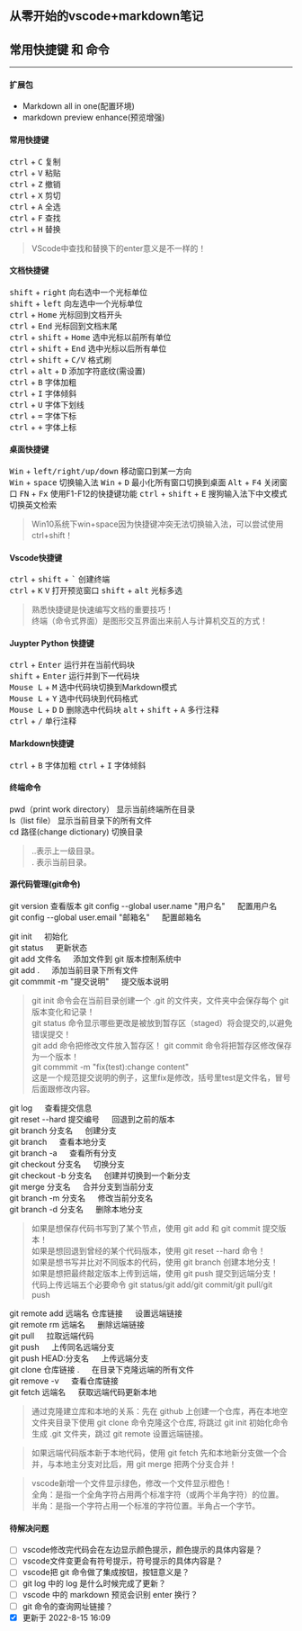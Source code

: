 ## 从零开始的vscode+markdown笔记
## 常用快捷键 和 命令
---
#### 扩展包
- Markdown all in one(配置环境)
- markdown preview enhance(预览增强)
#### 常用快捷键

<kbd>ctrl</kbd> + <kbd>C</kbd> 复制  
<kbd>ctrl</kbd> + <kbd>V</kbd> 粘贴  
<kbd>ctrl</kbd> + <kbd>Z</kbd> 撤销  
<kbd>ctrl</kbd> + <kbd>X</kbd> 剪切  
<kbd>ctrl</kbd> + <kbd>A</kbd> 全选  
<kbd>ctrl</kbd> + <kbd>F</kbd> 查找  
<kbd>ctrl</kbd> + <kbd>H</kbd> 替换  
> VScode中查找和替换下的enter意义是不一样的！  

#### 文档快捷键

<kbd>shift</kbd> + <kbd>right</kbd> 向右选中一个光标单位  
<kbd>shift</kbd> + <kbd>left</kbd> 向左选中一个光标单位  
<kbd>ctrl</kbd> + <kbd>Home</kbd> 光标回到文档开头  
<kbd>ctrl</kbd> + <kbd>End</kbd> 光标回到文档末尾  
<kbd>ctrl</kbd> + <kbd>shift</kbd> + <kbd>Home</kbd> 选中光标以前所有单位  
<kbd>ctrl</kbd> + <kbd>shift</kbd> + <kbd>End</kbd> 选中光标以后所有单位  
<kbd>ctrl</kbd> + <kbd>shift</kbd> + <kbd>C/V</kbd> 格式刷  
<kbd>ctrl</kbd> + <kbd>alt</kbd> + <kbd>D</kbd> 添加字符底纹(需设置)  
<kbd>ctrl</kbd> + <kbd>B</kbd> 字体加粗  
<kbd>ctrl</kbd> + <kbd>I</kbd> 字体倾斜  
<kbd>ctrl</kbd> + <kbd>U</kbd> 字体下划线  
<kbd>ctrl</kbd> + <kbd>=</kbd> 字体下标  
<kbd>ctrl</kbd> + <kbd>+</kbd> 字体上标  

#### 桌面快捷键

<kbd>Win</kbd> + <kbd>left/right/up/down</kbd> 移动窗口到某一方向   
<kbd>Win</kbd> + <kbd>space</kbd> 切换输入法
<kbd>Win</kbd> + <kbd>D</kbd> 最小化所有窗口切换到桌面 
<kbd>Alt</kbd> + <kbd>F4</kbd> 关闭窗口 
<kbd>FN</kbd> + <kbd>Fx</kbd> 使用F1-F12的快捷键功能 
<kbd>ctrl</kbd> + <kbd>shift</kbd> + <kbd>E</kbd> 搜狗输入法下中文模式切换英文检索  
> Win10系统下win+space因为快捷键冲突无法切换输入法，可以尝试使用ctrl+shift！

#### Vscode快捷键

<kbd>ctrl</kbd> + <kbd>shift</kbd> + <kbd>`</kbd> 创建终端  
<kbd>ctrl</kbd> + <kbd>K</kbd> <kbd>V</kbd> 打开预览窗口
<kbd>shift</kbd> + <kbd>alt</kbd> 光标多选    


> 熟悉快捷键是快速编写文档的重要技巧！  
> 终端（命令式界面）是图形交互界面出来前人与计算机交互的方式！ 

#### Juypter Python 快捷键

<kbd>ctrl</kbd> + <kbd>Enter</kbd> 运行并在当前代码块  
<kbd>shift</kbd> + <kbd>Enter</kbd> 运行并到下一代码块  
<kbd>Mouse L</kbd> + <kbd>M</kbd> 选中代码块切换到Markdown模式  
<kbd>Mouse L</kbd> + <kbd>Y</kbd>   选中代码块到代码格式  
<kbd>Mouse L</kbd> + <kbd>D</kbd> <kbd>D</kbd> 删除选中代码块 
<kbd>alt</kbd> + <kbd>shift</kbd> + <kbd>A</kbd> 多行注释  
<kbd>ctrl</kbd> + <kbd>/</kbd> 单行注释  


#### Markdown快捷键
<kbd>ctrl</kbd> + <kbd>B</kbd> 字体加粗
<kbd>ctrl</kbd> + <kbd>I</kbd> 字体倾斜

#### 终端命令
pwd（print work directory） 显示当前终端所在目录  
ls（list file） 显示当前目录下的所有文件  
cd 路径(change dictionary) 切换目录  
> ..表示上一级目录。  
> . 表示当前目录。  
 
#### 源代码管理(git命令)

git version  查看版本
git config --global user.name "用户名" &emsp; 配置用户名  
git config --global user.email "邮箱名" &emsp; 配置邮箱名  

git init &emsp; 初始化  
git status &emsp; 更新状态  
git add 文件名 &emsp; 添加文件到 git 版本控制系统中  
git add .  &emsp; 添加当前目录下所有文件  
git commmit -m "提交说明" &emsp; 提交版本说明  

> git init 命令会在当前目录创建一个 .git 的文件夹，文件夹中会保存每个 git 版本变化和记录！  
> git status 命令显示哪些更改是被放到暂存区（staged）将会提交的,以避免错误提交！  
> git add 命令把修改文件放入暂存区！
> git commit 命令将把暂存区修改保存为一个版本！    
> git commmit -m "fix(test):change content"  
> 这是一个规范提交说明的例子，这里fix是修改，括号里test是文件名，冒号后面跟修改内容。  

git log  &emsp; 查看提交信息  
git reset --hard 提交编号 &emsp; 回退到之前的版本  
git branch 分支名 &emsp; 创建分支  
git branch &emsp; 查看本地分支  
git branch -a &emsp; 查看所有分支  
git checkout 分支名 &emsp; 切换分支  
git checkout -b 分支名 &emsp; 创建并切换到一个新分支  
git merge 分支名 &emsp; 合并分支到当前分支  
git branch -m 分支名 &emsp;  修改当前分支名  
git branch -d 分支名 &emsp;  删除本地分支  

> 如果是想保存代码书写到了某个节点，使用 git add 和 git commit 提交版本！  
> 如果是想回退到曾经的某个代码版本，使用 git reset --hard 命令！  
> 如果是想书写并比对不同版本的代码，使用 git branch 创建本地分支！  
> 如果是想把最终敲定版本上传到远端，使用 git push 提交到远端分支！  
> 代码上传远端五个必要命令 git status/git add/git commit/git pull/git push  

git remote add 远端名 仓库链接 &emsp;  设置远端链接  
git remote rm 远端名 &emsp; 删除远端链接  
git pull &emsp; 拉取远端代码  
git push &emsp; 上传同名远端分支  
git push HEAD:分支名 &emsp; 上传远端分支  
git clone 仓库链接 . &emsp; 在目录下克隆远端的所有文件  
git remove -v &emsp; 查看仓库链接  
git fetch 远端名 &emsp; 获取远端代码更新本地  

> 通过克隆建立库和本地的关系：先在 github 上创建一个仓库，再在本地空文件夹目录下使用 git clone 命令克隆这个仓库, 将跳过 git init 初始化命令生成 .git 文件夹，跳过 git remote 设置远端链接。  

> 如果远端代码版本新于本地代码，使用 git fetch 先和本地新分支做一个合并，与本地主分支对比后，用 git merge 把两个分支合并！  

> vscode新增一个文件显示绿色，修改一个文件显示橙色！  
> 全角：是指一个全角字符占用两个标准字符（或两个半角字符）的位置。  
> 半角：是指一个字符占用一个标准的字符位置。半角占一个字节。  

#### 待解决问题
- [ ] vscode修改完代码会在左边显示颜色提示，颜色提示的具体内容是？
- [ ] vscode文件变更会有符号提示，符号提示的具体内容是？
- [ ] vscode把 git 命令做了集成按钮，按钮意义是？ 
- [ ] git log 中的 log 是什么时候完成了更新？
- [ ] vscode 中的 markdown 预览会识别 enter 换行？
- [ ] git 命令的查询网址链接？
- [x] 更新于 2022-8-15 16:09